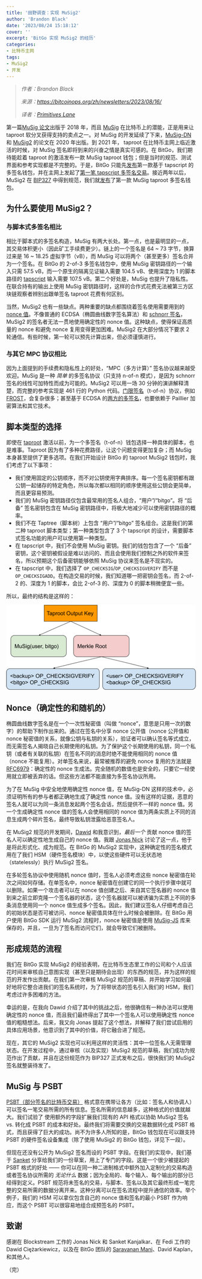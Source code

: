 ```yaml
---
title: '田野调查：实现 MuSig2'
author: 'Brandon Black'
date: '2023/08/24 15:18:12'
cover: ''
excerpt: 'BitGo 实现 MuSig2 的经历'
categories:
- 比特币主网
tags:
- MuSig2
- 开发
---
```



> *作者：Brandon Black*
>
> *来源：<https://bitcoinops.org/zh/newsletters/2023/08/16/>*
>
> *译者：[Primitives Lane](https://github.com/PrimitivesLane)*

第一篇[MuSig 论文](https://eprint.iacr.org/2018/068)出版于 2018 年，而且 [MuSig](https://bitcoinops.org/en/topics/musig/) 在比特币上的潜能，正是用来让 taproot 软分叉获得支持的卖点之一。对 MuSig 的开发延续了下来，[MuSig-DN](https://eprint.iacr.org/2020/1057) 和 [MuSig2](https://eprint.iacr.org/2020/1261) 的论文在 2020 年出版。到 2021 年， taproot 在比特币主网上临近激活的时候，对 MuSig 签名即将到来的兴奋之情是真实可感的。在 BitGo，我们期待能趁着 taproot 的激活发布一款 MuSig taproot 钱包；但是当时的规范、测试界面和参考实现都是不完整的。于是，BitGo 只能先[发布](https://blog.bitgo.com/taproot-support-for-bitgo-wallets-9ed97f412460)第一款基于 tapscript 的多签名钱包，并在主网上发起了[第一笔 tapscript 多签名交易](https://mempool.space/tx/905ecdf95a84804b192f4dc221cfed4d77959b81ed66013a7e41a6e61e7ed530)。接近两年以后，MuSig2 在 [BIP327](https://github.com/bitcoin/bips/blob/master/bip-0327.mediawiki) 中得到规范，我们就[发布](https://blog.bitgo.com/save-fees-with-musig2-at-bitgo-3248d690f573)了第一款 MuSig taproot 多签名钱包。

## 为什么要使用 MuSig2？

### 与脚本式多签名相比

相比于脚本式的多签名构造，MuSig 有两大长处。第一点，也是最明显的一点，其交易体积更小（因此矿工手续费更少）。链上的一个签名是 64 ~ 73 字节，换算过来是 16 ~ 18.25 虚拟字节（vB），而 MuSig 可以将两个（甚至更多）签名合并为一个签名。在 BitGo 的 2-of-3 多签名钱包中，使用 MuSig 密钥路径的一个输入只需 57.5 vB，而一个原生的隔离见证输入需要 104.5 vB、使用深度为 1 的脚本路径的 [tapscript](https://bitcoinops.org/en/topics/tapscript/) 输入需要 107.5 vB。第二个好处是，MuSig 也提升了隐私性。在联合持有的输出上使用 MuSig 密钥路径时，这样的合作式花费无法被第三方区块链观察者辨别出跟单签名 taproot 花费有何区别。

当然，MuSig2 也有一些缺点。两种重要的缺点都围绕着签名使用需要用到的 [nonce 值](https://bitcoinops.org/zh/newsletters/2023/08/16/#nonce确定性的和随机的)。不像普通的 ECDSA（椭圆曲线数字签名算法）和 [schnorr 签名](https://bitcoinops.org/en/topics/schnorr-signatures/)，MuSig2 的签名者无法一贯地使用确定性的 nonce 值。这种缺点，使得保证高质量的 nonce 和避免 nonce 复用变得更加困难。MuSig2 在大部分情况下要求 2 轮通信。有些时候，第一轮可以预先计算出来，但必须谨慎进行。

### 与其它 MPC 协议相比

因为上面提到的手续费和隐私性上的好处，“MPC（多方计算）” 签名协议越来越受欢迎。MuSig 是一种 *简单* 的多签名协议（只支持 n-of-n 模式），是因为 schnorr 签名的线性可加特性而成为可能的。MuSig2 可以用一场 30 分钟的演讲解释清楚，而完整的参考实现是 461 行的 Python 代码。[门限签名](https://bitcoinops.org/en/topics/threshold-signature/)（t-of-n）协议，例如 [FROST](https://datatracker.ietf.org/doc/draft-irtf-cfrg-frost/)，会复杂很多；甚至基于 ECDSA 的[两方的多签名](https://duo.com/labs/tech-notes/2p-ecdsa-explained)，也要依赖于 Paillier 加密算法和其它技术。

## 脚本类型的选择

即使在 [taproot](https://bitcoinops.org/en/topics/taproot/) 激活以前，为一个多签名（t-of-n）钱包选择一种具体的脚本，也是难事。Taproot 因为有了多种花费路径，让这个问题变得更加复杂；而 MuSig 本身甚至提供了更多选项。在我们开始设计 BitGo 的 taproot MuSig2 钱包时，我们考虑了以下事项：

- 我们使用固定的公钥顺序，而不对公钥使用字典排序。每一个签名密钥都有跟公钥一起储存的特定角色，所以每次都以相同的顺序使用这些公钥会更简单，而且更容易预测。
- 我们的 MuSig 密钥路径仅包含最常用的签名人组合，“用户”/“bitgo”。将 “后备” 签名密钥包含在 MuSig 密钥路径中，将极大地减少可以使用密钥路径的概率。
- 我们不在 Taptree（脚本树）上包含 “用户”/“bitgo” 签名组合。这是我们的第二种 taproot 脚本类型；第一种类型包含了 3 个 tapscript 的设计，需要脚本式签名功能的用户可以使用第一种类型。
- 在 tapscript 中，我们不会使用 MuSig 密钥。我们的钱包包含了一个 “后备” 密钥，这个密钥被假设是难以访问的、而且会使用我们控制之外的软件来签名，所以预期这个后备密钥能够依照 MuSig 协议来签名是不现实的。
- 在 tapscript 中，我们选择了 `OP_CHECKSIG`/`OP_CHECKSIGVERIFY` 而不是 `OP_CHECKSIGADD`。在构造交易的时候，我们知道哪一把密钥会签名，而 2-of-2 的、深度为 1 的脚本，会比 2-of-3 的、深度为 0 的脚本稍微便宜一些。

所以，最终的结构是这样的：

![BitGo's MuSig taproot structure](../images/field-report-implementing-musig2/musig-taproot-tree.png)

## Nonce（确定性的和随机的）

椭圆曲线数字签名是在一个一次性秘密值（叫做 “nonce”，意思是只用一次的数字）的帮助下制作出来的。通过在签名中分享 nonce 公开值（nonce 公开值和 nonce 秘密值的关系，就像公钥与私钥的关系），验证者可以确认签名等式成立，而无需签名人揭晓自己长期使用的私钥。为了保护这个长期使用的私钥，同一个私钥（或者有关联的私钥）在签名不同的消息时绝不能使用相同的 nonce 值（nonce 不能复用）。对单签名来说，最常被推荐的避免 nonce 复用的方法就是 [RFC6979](https://datatracker.ietf.org/doc/html/rfc6979)：确定性的 nonce 生成法。完全随机的数值也是安全的，只要它一经使用就立即被丢弃的话。但这些方法都不能直接为多签名协议所用。

为了在 MuSig 中安全地使用确定性 nonce 值，在 MuSig-DN 这样的技术中，必须证明所有的参与者都正确地生成了确定性 nonce 值。没有这样的证据，恶意的签名人就可以为同一条消息发起两个签名会话，然后提供不一样的 nonce 值。另一个生成确定性 nonce 值的签名人会使用相同的 nonce 值为两条实质上不同的消息生成两个碎片签名，最终导致私钥泄露给恶意签名人。

在 MuSig2 规范的开发期间，[Dawid](https://twitter.com/dpc_pw) 和我意识到，*最后一个* 贡献 nonce 值的签名人可以确定性地生成自己的 nonce 值。我跟 [Jonas Nick](https://twitter.com/n1ckler) 讨论了这一点，他于是将此形式化、成为规范。在 BitGo 的 MuSig2 实现中，这种确定性的签名模式用在了我们 HSM（硬件签名模块）中，以使这些硬件可以无状态地（statelessly）执行 MuSig2 签名。

在多轮签名协议中使用随机 nonce 值时，签名人必须考虑这些 nonce 秘密值在轮次之间如何存储。在单签名中，nonce 秘密值在创建它的同一个执行步骤中就可以删除。如果一个攻击者可以在 nonce 值创建之后、来自其它签名器的 nonce 值到来之前立即克隆一个签名器的状态，这个签名器就可以被诱骗为实质上不同的多条消息使用同一个 nonce 值生成多个签名。因此，我们建议签名人仔细考虑自己的初始状态是否可被访问、nonce 秘密值具体在什么时候会被删除。在 BitGo 用户使用 BitGo SDK 运行 MuSig2 流程时，nonce 秘密值是使用 [MuSig-JS](https://github.com/brandonblack/musig-js) 库来保存的，并且，一旦为了签名而访问它们，就会导致它们被删除。

## 形成规范的流程

我们在 BitGo 实现 MuSig2 的经验表明，在比特币生态里工作的公司和个人应该花时间来审核自己意图实现（甚至只是期待会出现）的东西的规范，并为这样的规范的开发作出贡献。在我们第一次审核 MuSig2 规范的草稿、并开始学习如何最好地将它整合进我们的签名系统时，为了将带状态的签名引入我们的 HSM，我们考虑过许多困难的方法。

幸运的是，在我向 Dawid 介绍了其中的挑战之后，他很确信有一种办法可以使用确定性的 nonce 值，而且我们最终得出了其中一个签名人可以使用确定性 nonce 值的粗糙想法。后来，我又向 Jonas 提起了这个想法，并解释了我们尝试启用的具体应用场景，他意识到了其中的价值，将它融合进了规范。

现在，其它的 MuSig2 实现也可以利用这样的灵活性：其中一位签名人无需管理状态。在开发过程中，通过审核（以及实现）MuSig2 规范的草稿，我们成功为规范作出了贡献，并且在这份规范作为 BIP327 正式发布之后，很快我们的 MuSig2 签名就整装待发了。

## MuSig 与 PSBT

[PSBT（部分签名的比特币交易）](https://bitcoinops.org/en/topics/psbt/) 格式意在携带让各方（比如：签名人和协调人）可以签名一笔交易所需的所有信息。签名所需的信息越多，这种格式的价值就越大。我们试验了 使用额外的字段扩展我们现有的 API 格式以协助 MuSig2 签名 vs. 转化成 PSBT 的成本和好处。最终我们将需要交换的交易数据转化成 PSBT 格式，而且获得了巨大的成功。尚不为许多人所知的是，BitGo 钱包现在可以跟支持 PSBT 的硬件签名设备集成（除了使用 MuSig2 的 BitGo 钱包，详见下一段）。

但现在还没有公开为 MuSig2 签名而设的 PSBT 字段。在我们的实现中，我们基于 [Sanket](https://twitter.com/sanket1729) 分享给我们的一份草案，用上了专门的字段。这是一个很少被提起的 PSBT 格式的好处 —— 你可以在同一种二进制格式中额外加入定制化的交易构造或者签名协议所需的 *无论什么* 数据；因为全局的、每个输入、每个输出的部分已经得到定义。PSBT 规范将未签名的交易，与脚本、签名以及其它最终形成一笔完整的交易所需的数据分离开来。这种分离可以在签名流程中提升通信的效率。举个例子，我们的 HSM 可以拿仅包含自己的 nonce 值和签名的最小 PSBT 作为响应，而这个 PSBT 可以很容易地组合成预签名的 PSBT。

## 致谢

感谢在 Blockstream 工作的 Jonas Nick 和 Sanket Kanjalkar、在 Fedi 工作的 Dawid Ciężarkiewicz，以及在 BitGo 团队的 [Saravanan Mani](https://twitter.com/saravananmani_)、David Kaplan，和其他人。

（完）